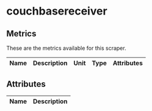 [comment]: <> (Code generated by mdatagen. DO NOT EDIT.)

# couchbasereceiver

## Metrics

These are the metrics available for this scraper.

| Name | Description | Unit | Type | Attributes |
| ---- | ----------- | ---- | ---- | ---------- |

## Attributes

| Name | Description |
| ---- | ----------- |

